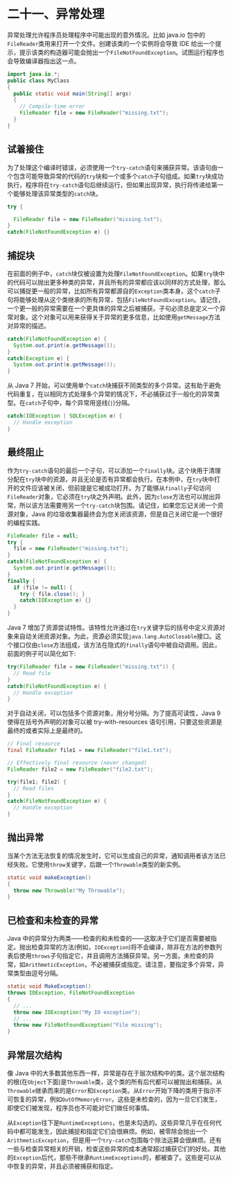 # 二十一、异常处理

异常处理允许程序员处理程序中可能出现的意外情况。比如 java.io 包中的`FileReader`类用来打开一个文件。创建该类的一个实例将会导致 IDE 给出一个提示，提示该类的构造器可能会抛出一个`FileNotFoundException`。试图运行程序也会导致编译器指出这一点。

```java
import java.io.*;
public class MyClass
{
  public static void main(String[] args)
  {
    // Compile-time error
    FileReader file = new FileReader("missing.txt");
  }
}

```

## 试着接住

为了处理这个编译时错误，必须使用一个`try-catch`语句来捕获异常。该语句由一个包含可能导致异常的代码的`try`块和一个或多个`catch`子句组成。如果`try`块成功执行，程序将在`try-catch`语句后继续运行，但如果出现异常，执行将传递给第一个能够处理该异常类型的`catch`块。

```java
try {

  FileReader file = new FileReader("missing.txt");
}
catch(FileNotFoundException e) {}

```

## 捕捉块

在前面的例子中，`catch`块仅被设置为处理`FileNotFoundException`。如果`try`块中的代码可以抛出更多种类的异常，并且所有的异常都应该以同样的方式处理，那么可以捕捉更一般的异常，比如所有异常都源自的`Exception`类本身。这个`catch`子句将能够处理从这个类继承的所有异常，包括`FileNotFoundException`。请记住，一个更一般的异常需要在一个更具体的异常之后被捕获。子句必须总是定义一个异常对象。这个对象可以用来获得关于异常的更多信息，比如使用`getMessage`方法对异常的描述。

```java
catch(FileNotFoundException e) {
  System.out.print(e.getMessage());
}
catch(Exception e) {
  System.out.print(e.getMessage());
}

```

从 Java 7 开始，可以使用单个`catch`块捕获不同类型的多个异常。这有助于避免代码重复，在以相同方式处理多个异常的情况下，不必捕获过于一般化的异常类型。在`catch`子句中，每个异常用竖线(`|`)分隔。

```java
catch(IOException | SQLException e) {
  // Handle exception
}

```

## 最终阻止

作为`try-catch`语句的最后一个子句，可以添加一个`finally`块。这个块用于清理分配在`try`块中的资源，并且无论是否有异常都会执行。在本例中，在`try`块中打开的文件应该被关闭，但前提是它被成功打开。为了能够从`finally`子句访问`FileReader`对象，它必须在`try`块之外声明。此外，因为`close`方法也可以抛出异常，所以该方法需要用另一个`try-catch`块包围。请记住，如果您忘记关闭一个资源对象，Java 的垃圾收集器最终会为您关闭该资源，但是自己关闭它是一个很好的编程实践。

```java
FileReader file = null;
try {
  file = new FileReader("missing.txt");
}
catch(FileNotFoundException e) {
  System.out.print(e.getMessage());
}
finally {
  if (file != null) {
    try { file.close(); }
    catch(IOException e) {}
  }
}

```

Java 7 增加了资源尝试特性。该特性允许通过在`try`关键字后的括号中定义资源对象来自动关闭资源对象。为此，资源必须实现`java.lang.AutoClosable`接口。这个接口仅由`close`方法组成，该方法在隐式的`finally`语句中被自动调用。因此，前面的例子可以简化如下:

```java
try(FileReader file = new FileReader("missing.txt")) {
  // Read file
}
catch(FileNotFoundException e) {
  // Handle exception
}

```

对于自动关闭，可以包括多个资源对象，用分号分隔。为了提高可读性，Java 9 使得在括号外声明的对象可以被 try-with-resources 语句引用，只要这些资源是最终的或者实际上是最终的。

```java
// Final resource
final FileReader file1 = new FileReader("file1.txt");

// Effectively final resource (never changed)
FileReader file2 = new FileReader("file2.txt");

try(file1; file2) {
  // Read files
}
catch(FileNotFoundException e) {
  // Handle exception
}

```

## 抛出异常

当某个方法无法恢复的情况发生时，它可以生成自己的异常，通知调用者该方法已经失败。它使用`throw`关键字，后跟一个`Throwable`类型的新实例。

```java
static void makeException()
{
  throw new Throwable("My Throwable");
}

```

## 已检查和未检查的异常

Java 中的异常分为两类——检查的和未检查的——这取决于它们是否需要被指定。抛出检查异常的方法(例如，`IOException`)将不会编译，除非在方法的参数列表后使用`throws`子句指定它，并且调用方法捕获异常。另一方面，未检查的异常，如`ArithmeticException`，不必被捕获或指定。请注意，要指定多个异常，异常类型由逗号分隔。

```java
static void MakeException()
throws IOException, FileNotFoundException
{
  // ...
  throw new IOException("My IO exception");
  // ...
  throw new FileNotFoundException("File missing");
}

```

## 异常层次结构

像 Java 中的大多数其他东西一样，异常是存在于层次结构中的类。这个层次结构的根(在`Object`下面)是`Throwable`类，这个类的所有后代都可以被抛出和捕获。从`Throwable`继承而来的是`Error`和`Exception`类。从`Error`开始下降的类用于指示不可恢复的异常，例如`OutOfMemoryError`。这些是未检查的，因为一旦它们发生，即使它们被发现，程序员也不可能对它们做任何事情。

从`Exception`往下是`RuntimeExceptions`，也是未勾选的。这些异常几乎在任何代码中都可能发生，因此捕捉和指定它们会很麻烦。例如，被零除会抛出一个`ArithmeticException`，但是用一个`try-catch`包围每个除法运算会很麻烦。还有一些与检查异常相关的开销，检查这些异常的成本通常超过捕获它们的好处。其他的`Exception`后代，那些不继承`RuntimeExceptions`的，都被查了。这些是可以从中恢复的异常，并且必须被捕获和指定。